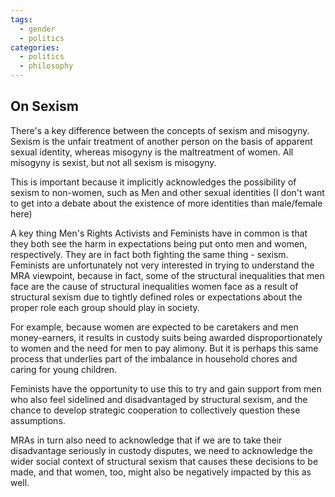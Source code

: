 ```yaml
---
tags: 
  - gender
  - politics
categories: 
  - politics
  - philosophy
---
```


## On Sexism

There's a key difference between the concepts of sexism and misogyny. Sexism is the unfair treatment of another person on the basis of apparent sexual identity, whereas misogyny is the maltreatment of women. All misogyny is sexist, but not all sexism is misogyny. 

This is important because it implicitly acknowledges the possibility of sexism to non-women, such as Men and other sexual identities (I don't want to get into a debate about the existence of more identities than male/female here)

A key thing Men's Rights Activists and Feminists have in common is that they both see the harm in expectations being put onto men and women, respectively. They are in fact both fighting the same thing - sexism. Feminists are unfortunately not very interested in trying to understand the MRA viewpoint, because in fact, some of the structural inequalities that men face are the cause of structural inequalities women face as a result of structural sexism due to tightly defined roles or expectations about the proper role each group should play in society.

For example, because women are expected to be caretakers and men money-earners, it results in custody suits being awarded disproportionately to women and the need for men to pay alimony. But it is perhaps this same process that underlies part of the imbalance in household chores and caring for young children.

Feminists have the opportunity to use this to try and gain support from men who also feel sidelined and disadvantaged by structural sexism, and the chance to develop strategic cooperation to collectively question these assumptions.

MRAs in turn also need to acknowledge that if we are to take their disadvantage seriously in custody disputes, we need to acknowledge the wider social context of structural sexism that causes these decisions to be made, and that women, too, might also be negatively impacted by this as well.
